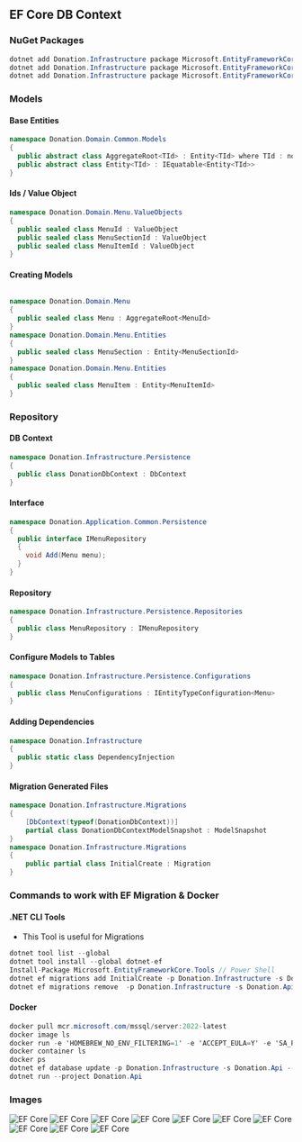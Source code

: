 ﻿## EF Core DB Context

### NuGet Packages
```csharp
dotnet add Donation.Infrastructure package Microsoft.EntityFrameworkCore 
dotnet add Donation.Infrastructure package Microsoft.EntityFrameworkCore.SqlServer
dotnet add Donation.Infrastructure package Microsoft.EntityFrameworkCore.Design
```
### Models
#### Base Entities
```csharp
namespace Donation.Domain.Common.Models
{
  public abstract class AggregateRoot<TId> : Entity<TId> where TId : notnull
  public abstract class Entity<TId> : IEquatable<Entity<TId>>
}
```
#### Ids / Value Object
```csharp
namespace Donation.Domain.Menu.ValueObjects
{
  public sealed class MenuId : ValueObject
  public sealed class MenuSectionId : ValueObject
  public sealed class MenuItemId : ValueObject
}
```
#### Creating Models
```csharp

namespace Donation.Domain.Menu
{
  public sealed class Menu : AggregateRoot<MenuId>
}
namespace Donation.Domain.Menu.Entities
{
  public sealed class MenuSection : Entity<MenuSectionId>
}
namespace Donation.Domain.Menu.Entities
{
  public sealed class MenuItem : Entity<MenuItemId>
}
```
### Repository
#### DB Context
```csharp
namespace Donation.Infrastructure.Persistence
{
  public class DonationDbContext : DbContext
}
```
#### Interface 
```csharp
namespace Donation.Application.Common.Persistence
{
  public interface IMenuRepository
  {
    void Add(Menu menu);
  }
}
```
#### Repository
```csharp
namespace Donation.Infrastructure.Persistence.Repositories
{
  public class MenuRepository : IMenuRepository
}
```
#### Configure Models to Tables
```csharp
namespace Donation.Infrastructure.Persistence.Configurations
{
  public class MenuConfigurations : IEntityTypeConfiguration<Menu>
}
```
#### Adding Dependencies
```csharp
namespace Donation.Infrastructure
{
  public static class DependencyInjection
}
```
#### Migration Generated Files
```csharp
namespace Donation.Infrastructure.Migrations
{
    [DbContext(typeof(DonationDbContext))]
    partial class DonationDbContextModelSnapshot : ModelSnapshot
}
namespace Donation.Infrastructure.Migrations
{
    public partial class InitialCreate : Migration
}
```
### Commands to work with EF Migration & Docker
#### .NET CLI Tools
- This Tool is useful for Migrations
```csharp
dotnet tool list --global
dotnet tool install --global dotnet-ef
Install-Package Microsoft.EntityFrameworkCore.Tools // Power Shell
dotnet ef migrations add InitialCreate -p Donation.Infrastructure -s Donation.Api
dotnet ef migrations remove  -p Donation.Infrastructure -s Donation.Api
```

#### Docker 
```csharp
docker pull mcr.microsoft.com/mssql/server:2022-latest
docker image ls
docker run -e 'HOMEBREW_NO_ENV_FILTERING=1' -e 'ACCEPT_EULA=Y' -e 'SA_PASSWORD=asdf1234' -p 1433:1433 -d mcr.microsoft.com/mssql/server:2022-latest
docker container ls
docker ps
dotnet ef database update -p Donation.Infrastructure -s Donation.Api --connection "Server=localhost;Database=Donation;User Id=sa;Password=asdf1234;Encrypt=false"
dotnet run --project Donation.Api
````

### Images
![EF Core](https://github.com/ahsansoftengineer/donation-DDD/blob/A2-EF-Core-DDD-CleanArchetecture/Info/Images/StageA2-EF-Core-DDD.png)
![EF Core](https://github.com/ahsansoftengineer/donation-DDD/blob/A2-EF-Core-DDD-CleanArchetecture/Info/Images/StageA2-EF-Core-DDD-I.png)
![EF Core](https://github.com/ahsansoftengineer/donation-DDD/blob/A2-EF-Core-DDD-CleanArchetecture/Info/Images/StageA2-EF-Core-Full-Diagram.png)
![EF Core](https://github.com/ahsansoftengineer/donation-DDD/blob/A2-EF-Core-DDD-CleanArchetecture/Info/Images/StageA2-EF-Core-Z-DB-Diagram.png)
![EF Core](https://github.com/ahsansoftengineer/donation-DDD/blob/A2-EF-Core-DDD-CleanArchetecture/Info/Images/StageA2-EF-Core-Z-DB-Diagram-II.png)
![EF Core](https://github.com/ahsansoftengineer/donation-DDD/blob/A2-EF-Core-DDD-CleanArchetecture/Info/Images/StageA2-EF-Core-Z-DB-Diagram-III.png)
![EF Core](https://github.com/ahsansoftengineer/donation-DDD/blob/A2-EF-Core-DDD-CleanArchetecture/Info/Images/StageA2-EF-Core-Z-DB-Diagram-IV.png)
![EF Core](https://github.com/ahsansoftengineer/donation-DDD/blob/A2-EF-Core-DDD-CleanArchetecture/Info/Images/StageA2-EF-Core-Z-DB-Diagram-V.png)
![EF Core](https://github.com/ahsansoftengineer/donation-DDD/blob/A2-EF-Core-DDD-CleanArchetecture/Info/Images/StageA2-EF-Core-Z-DB-Diagram-VI.png)
![EF Core](https://github.com/ahsansoftengineer/donation-DDD/blob/A2-EF-Core-DDD-CleanArchetecture/Info/Images/StageA2-EF-Core-Z-DB-Diagram-VII.png)
